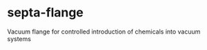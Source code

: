 # septa-flange
Vacuum flange for controlled introduction of chemicals into vacuum systems

[](./assembled-flange.png)
